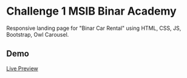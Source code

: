 # Challenge 1 MSIB Binar Academy

Responsive landing page for "Binar Car Rental" using HTML, CSS, JS, Bootstrap, Owl Carousel.

## Demo

[Live Preview](https://akbarrahmatm.github.io/f-fsw24001086-km6-akb-binarcarrental-ch1/)
